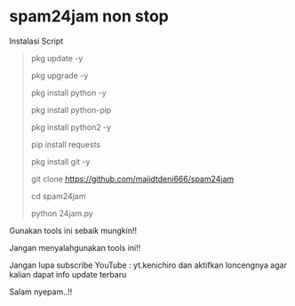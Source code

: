 # spam24jam non stop

Instalasi Script

>pkg update -y
>
>pkg upgrade -y
>
>pkg install python -y
>
>pkg install python-pip
>
>pkg install python2 -y
>
>pip install requests
>
>pkg install git -y
>
>git clone https://github.com/majidtdeni666/spam24jam
>
>cd spam24jam
>
>python 24jam.py



Gunakan tools ini sebaik mungkin!! 

Jangan menyalahgunakan tools ini!!

Jangan lupa subscribe YouTube : yt.kenichiro dan aktifkan loncengnya agar kalian dapat info update terbaru

Salam nyepam..!!
